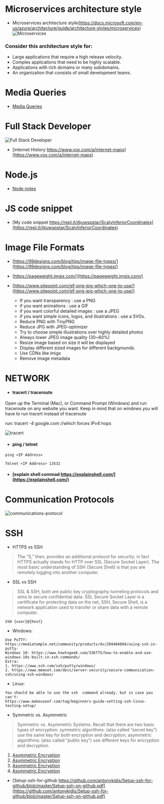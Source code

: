 
# Microservices architecture style
- Microservices architecture style(https://docs.microsoft.com/en-us/azure/architecture/guide/architecture-styles/microservices)
![Microservices](/Img/microservices-logical.svg)

### Consider this architecture style for:

- Large applications that require a high release velocity.
- Complex applications that need to be highly scalable.
- Applications with rich domains or many subdomains.
- An organization that consists of small development teams.


# Media Queries
- [Media Queries](https://css-tricks.com/snippets/css/media-queries-for-standard-devices/)

# Full Stack Developer
![Full Stack Developer](/Img/fullstack0.JPG)
- [internet History https://www.vox.com/a/internet-maps](https://www.vox.com/a/internet-maps)

# Node.js
- [Node notes](https://github.com/uwspstar/node/blob/master/readme.md)
 
# JS code snippet 
- [My code snippet https://repl.it/@uwspstar/ScalyInferiorCoordinates](https://repl.it/@uwspstar/ScalyInferiorCoordinates)
# Image File Formats

- [https://99designs.com/blog/tips/image-file-types/](https://99designs.com/blog/tips/image-file-types/)

- [https://pageweight.imgix.com/](https://pageweight.imgix.com/)

- [https://www.sitepoint.com/gif-png-jpg-which-one-to-use/](https://www.sitepoint.com/gif-png-jpg-which-one-to-use/)


  - If you want transparency : use a PNG 
  - if you want animations : use a GIF 
  - if you want colorful detailed images : use a JPEG
  - if you want simple icons, logos, and illustrations : use a SVGs.
  - Reduce PNG with TinyPNG
  - Reduce JPG with JPEG-optimizer
  - Try to choose simple illustrations over highly detailed photos
  - Always lower JPEG image quality (30~60%)
  - Resize image based on size it will be displayed
  - Display different sized images for different backgrounds.
  - Use CDNs like imigx
  - Remove image metadata
  

# NETWORK
- #### tracert / traceroute

Open up the Terminal (Mac), or Command Prompt (Windows) and run traceroute on any website you want. 
Keep in mind that on windows you will have to run tracert instead of traceroute

run:  tracert -4 google.com  //which forces IPv4 hops

![tracert](/Img/tracert.JPG)

- #### ping / telnet

```
ping <IP Address>
  
Telnet <IP Address> 13531
```
- #### [explain shell commad https://explainshell.com/](https://explainshell.com/)

# Communication Protocols
![communications-protocol](/Img/communications-protocol.png)

# SSH
- HTTPS vs SSH
>The “S,” then, provides an additional protocol for security; in fact HTTPS actually stands for HTTP over SSL (Secure Socket Layer). The most basic understanding of SSH (Secure Shell) is that you are remotely logging into another computer.
- SSL vs SSH
>SSL & SSH, both are public key cryptography tunneling protocols and aims to secure confidential data. SSL Secure Socket Layer is a certificate for protecting data on the net, SSH, Secure Shell, is a network application used to transfer or share data with a remote computer.
```
SSH {user}@{host}
```
- Windows:
```
Use PuTTY: https://mediatemple.net/community/products/dv/204404604/using-ssh-in-putty-
Windows 10: https://www.howtogeek.com/336775/how-to-enable-and-use-windows-10s-built-in-ssh-commands/
Extra: 
1. https://www.ssh.com/ssh/putty/windows/
2. https://www.memset.com/docs/server-security/secure-communication-ssh/using-ssh-windows/
```
- Linux:
```
You should be able to use the ssh  command already, but in case you can't:
https://www.makeuseof.com/tag/beginners-guide-setting-ssh-linux-testing-setup/
```
- Symmetric vs. Asymmetric
>Symmetric vs. Asymmetric Systems. Recall that there are two basic types of encryption: symmetric algorithms: (also called “secret key”) use the same key for both encryption and decryption; asymmetric algorithms: (also called “public key”) use different keys for encryption and decryption.
 
1. [Asymmetric Encryption](https://www.youtube.com/watch?v=NmM9HA2MQGI)
2. [Asymmetric Encryption](https://www.youtube.com/watch?v=Yjrfm_oRO0w)
3. [Asymmetric Encryption](https://www.youtube.com/watch?v=vsXMMT2CqqE&t=)
4. [Asymmetric Encryption](https://www.youtube.com/watch?v=NF1pwjL9-DE)
 
 - [Setup-ssh-for-github https://github.com/antonykidis/Setup-ssh-for-github/blob/master/Setup-ssh-on-github.pdf](https://github.com/antonykidis/Setup-ssh-for-github/blob/master/Setup-ssh-on-github.pdf)
